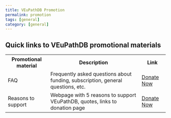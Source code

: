 ```yaml
---
title: VEuPathDB Promotion
permalink: promotion
tags: [general]
category: [general]
---
```


<h2>Quick links to VEuPathDB promotional materials</h2>

<table>
  <tr>
    <th>Promotional material</th>
    <th>Description</th>
    <th>Link</th>
  </tr>
  <tr>
    <td>FAQ</td>
    <td>Frequently asked questions about funding, subscription, general questions, etc.</td>
    <td><a target="_blank" href="https://veupathdb.org/veupathdb/app/static-content/faq.html">Donate Now</a></td>
  </tr>
  <tr>
    <td>Reasons to support</td>
    <td>Webpage with 5 reasons to support VEuPathDB, quotes, links to donation page</td>
    <td><a target="_blank" href="https://veupathdb.org/veupathdb/app/static-content/why-support.html">Donate Now</a></td>
  </tr>
</table>